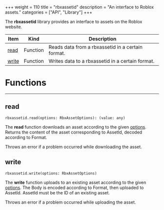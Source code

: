 +++
weight = 110
title = "rbxassetid"
description = "An interface to Roblox assets."
categories = ["API", "Library"]
+++

The **rbxassetid** library provides an interface to assets on the Roblox
website.

<div class="api-list one two">

| Item | Kind | Description |
| --- | --- | --- |
| [read](#read) | Function | Reads data from a rbxassetid in a certain format. |
| [write](#write) | Function | Writes data to a rbxassetid in a certain format. |

</div>

# Functions

----

## read

 `rbxassetid.read(options: RbxAssetOptions): (value: any)`

The **read** function downloads an asset according to the given [options](type:RbxAssetOptions). Returns the content of the asset
corresponding to AssetId, decoded according to Format.

Throws an error if a problem occurred while downloading the asset.

## write

 `rbxassetid.write(options: RbxAssetOptions)`

The **write** function uploads to an existing asset according to the given
[options](type:RbxAssetOptions). The Body is encoded according to
Format, then uploaded to AssetId. AssetId must be the ID of an existing
asset.

Throws an error if a problem occurred while uploading the asset.